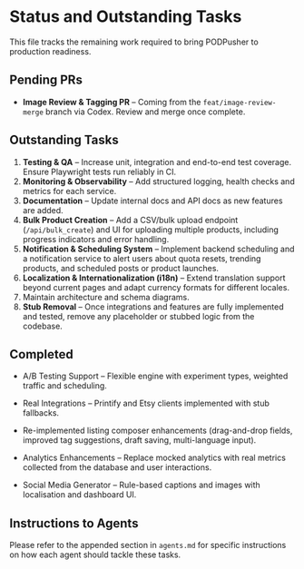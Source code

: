 # Status and Outstanding Tasks

This file tracks the remaining work required to bring PODPusher to production readiness.

## Pending PRs

- **Image Review & Tagging PR** – Coming from the `feat/image-review-merge` branch via Codex. Review and merge once complete.

## Outstanding Tasks

1. **Testing & QA** – Increase unit, integration and end-to-end test coverage. Ensure Playwright tests run reliably in CI.
2. **Monitoring & Observability** – Add structured logging, health checks and metrics for each service.
3. **Documentation** – Update internal docs and API docs as new features are added.
4. **Bulk Product Creation** – Add a CSV/bulk upload endpoint (`/api/bulk_create`) and UI for uploading multiple products, including progress indicators and error handling.
5. **Notification & Scheduling System** – Implement backend scheduling and a notification service to alert users about quota resets, trending products, and scheduled posts or product launches.
6. **Localization & Internationalization (i18n)** – Extend translation support beyond current pages and adapt currency formats for different locales.
7. Maintain architecture and schema diagrams.
8. **Stub Removal** – Once integrations and features are fully implemented and tested, remove any placeholder or stubbed logic from the codebase.

## Completed
- A/B Testing Support – Flexible engine with experiment types, weighted traffic and scheduling.
- Real Integrations – Printify and Etsy clients implemented with stub fallbacks.

- Re-implemented listing composer enhancements (drag-and-drop fields, improved tag suggestions, draft saving, multi-language input).
- Analytics Enhancements – Replace mocked analytics with real metrics collected from the database and user interactions.
- Social Media Generator – Rule-based captions and images with localisation and dashboard UI.

## Instructions to Agents

Please refer to the appended section in `agents.md` for specific instructions on how each agent should tackle these tasks.
